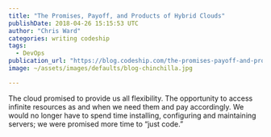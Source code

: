 ```yaml
---
title: "The Promises, Payoff, and Products of Hybrid Clouds"
publishDate: 2018-04-26 15:15:53 UTC
author: "Chris Ward"
categories: writing codeship
tags:
  - DevOps
publication_url: "https://blog.codeship.com/the-promises-payoff-and-products-of-hybrid-clouds/"
image: ~/assets/images/defaults/blog-chinchilla.jpg

---
```

The cloud promised to provide us all flexibility. The opportunity to access infinite resources as and when we need them and pay accordingly. We would no longer have to spend time installing, configuring and maintaining servers; we were promised more time to “just code.”

